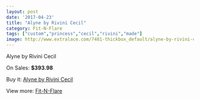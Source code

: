 ```yaml
---
layout: post
date: '2017-04-23'
title: "Alyne by Rivini Cecil"
category: Fit-N-Flare
tags: ["custom","princess","cecil","rivini","made"]
image: http://www.extralace.com/7481-thickbox_default/alyne-by-rivini-cecil.jpg
---
```

Alyne by Rivini Cecil

On Sales: **$393.98**
<a href="https://www.extralace.com/fit-n-flare/3539-alyne-by-rivini-cecil.html"><amp-img layout="responsive" width="600" height="600" src="//www.extralace.com/7481-thickbox_default/alyne-by-rivini-cecil.jpg" alt="Alyne by Rivini Cecil 0" /></a>
<a href="https://www.extralace.com/fit-n-flare/3539-alyne-by-rivini-cecil.html"><amp-img layout="responsive" width="600" height="600" src="//www.extralace.com/7482-thickbox_default/alyne-by-rivini-cecil.jpg" alt="Alyne by Rivini Cecil 1" /></a>

Buy it: [Alyne by Rivini Cecil](https://www.extralace.com/fit-n-flare/3539-alyne-by-rivini-cecil.html "Alyne by Rivini Cecil")

View more: [Fit-N-Flare](https://www.extralace.com/4-fit-n-flare "Fit-N-Flare")